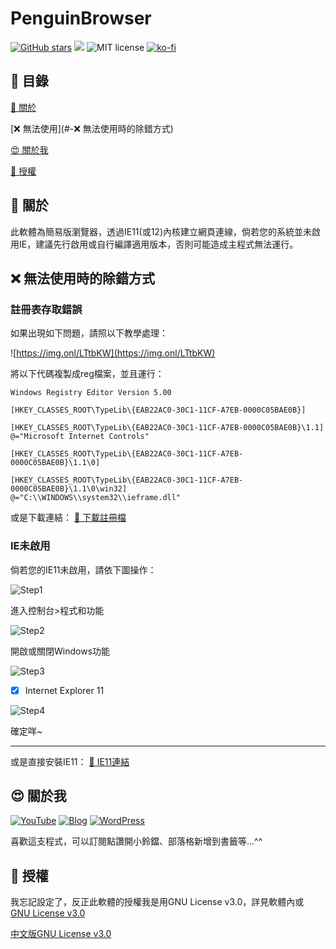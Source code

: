 # PenguinBrowser

[![GitHub stars](https://img.shields.io/github/stars/510208/PenguinBrowser?color=brightgreen&style=for-the-badge)](https://github.com/510208/NotUseComputer/)
[![](https://img.shields.io/badge/Blog-510208's%20Blog-brightgreen?style=for-the-badge&logo=appveyor)](https://sam0616.pixnet.net)
![MIT license](https://img.shields.io/badge/license-MIT-brightgreen.svg?style=for-the-badge&logo=appveyor)
[![ko-fi](https://ko-fi.com/img/githubbutton_sm.svg)](https://ko-fi.com/X8X4CZE3V)

## 🔲 目錄

[💯 關於](#-關於)

[❌ 無法使用](#-❌ 無法使用時的除錯方式)

[😍 關於我](#-關於我)

[📄 授權](#-授權)

## 💯 關於

此軟體為簡易版瀏覽器，透過IE11(或12)內核建立網頁連線，倘若您的系統並未啟用IE，建議先行啟用或自行編譯適用版本，否則可能造成主程式無法運行。

## ❌ 無法使用時的除錯方式

### 註冊表存取錯誤
如果出現如下問題，請照以下教學處理：

![https://img.onl/LTtbKW](https://img.onl/LTtbKW)

將以下代碼複製成reg檔案，並且運行：

```
Windows Registry Editor Version 5.00

[HKEY_CLASSES_ROOT\TypeLib\{EAB22AC0-30C1-11CF-A7EB-0000C05BAE0B}]

[HKEY_CLASSES_ROOT\TypeLib\{EAB22AC0-30C1-11CF-A7EB-0000C05BAE0B}\1.1]
@="Microsoft Internet Controls"

[HKEY_CLASSES_ROOT\TypeLib\{EAB22AC0-30C1-11CF-A7EB-0000C05BAE0B}\1.1\0]

[HKEY_CLASSES_ROOT\TypeLib\{EAB22AC0-30C1-11CF-A7EB-0000C05BAE0B}\1.1\0\win32]
@="C:\\WINDOWS\\system32\\ieframe.dll"
```

或是下載連結：
[💬 下載註冊檔](/Error-Debug/Browser_Error.reg)

### IE未啟用

倘若您的IE11未啟用，請依下圖操作：

![Step1](https://img.onl/2n2dUB)

進入控制台>程式和功能

![Step2](https://img.onl/NxLEGN)

開啟或關閉Windows功能

![Step3](https://img.onl/NkXD9l)

- [x] Internet Explorer 11

![Step4](https://img.onl/NkXD9l)

確定咩~

___

或是直接安裝IE11：
[💬 IE11連結](/IE11/IE11_Link.md)

## 😍 關於我

[![YouTube](https://img.shields.io/badge/YouTube-%E8%B7%9F%E8%91%97%E4%BC%81%E9%B5%9D%E5%93%A5%E5%AD%B8%E9%9B%BB%E8%85%A6-red?style=for-the-badge&logo=appveyor)](https://www.youtube.com/channel/UC6orwHdQNVzwHsA6M7HYD9g/videos?view=0&sort=p&shelf_id=0)
[![Blog](https://img.shields.io/badge/Pixnet-%E8%B7%9F%E8%91%97%E4%BC%81%E9%B5%9D%E5%93%A5%E5%AD%B8%E9%9B%BB%E8%85%A6-blue?style=for-the-badge)](https://sam0616.pixnet.net)
[![WordPress](https://img.shields.io/badge/WordPress-%E8%B7%9F%E8%91%97%E4%BC%81%E9%B5%9D%E5%93%A5%E5%AD%B8%E9%9B%BB%E8%85%A6-yellowgreen?style=for-the-badge&logo=appveyor)](https://510208.nde.tw)

喜歡這支程式，可以訂閱點讚開小鈴鐺、部落格新增到書籤等...^^

## 📄 授權

我忘記設定了，反正此軟體的授權我是用GNU License v3.0，詳見軟體內或
[GNU License v3.0](https://www.gnu.org/licenses/gpl-3.0.zh-tw.html)

[中文版GNU License v3.0](/LICENSE_ZH.md)
